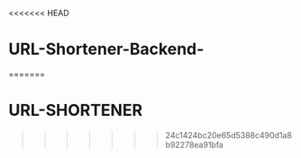 <<<<<<< HEAD
# URL-Shortener-Backend-
=======
# URL-SHORTENER
>>>>>>> 24c1424bc20e65d5388c490d1a8b92278ea91bfa
